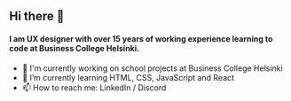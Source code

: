 ## Hi there 👋

#### I am UX designer with over 15 years of working experience learning to code at Business College Helsinki.

- 🔭 I'm currently working on school projects at Business College Helsinki
- 🌱 I’m currently learning HTML, CSS, JavaScript and React
- 📫 How to reach me: LinkedIn / Discord
